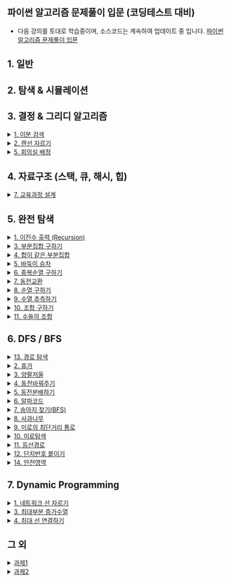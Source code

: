## 파이썬 알고리즘 문제풀이 입문 (코딩테스트 대비)
- 다음 강의를 토대로 학습중이며, 소스코드는 계속하여 업데이트 중 입니다. <a href="https://www.inflearn.com/course/%EC%95%8C%EA%B3%A0%EB%A6%AC%EC%A6%98-%EA%B0%95%EC%A2%8C/dashboard
">파이썬 알고리즘 문제풀이 입문 </a>
## 1. 일반 

## 2. 탐색 & 시뮬레이션 

## 3. 결정 & 그리디 알고리즘 
  <details>
  <summary><a href="https://github.com/jacim3/PythonAlgorithm/tree/master/3.%20%EC%9D%B4%EB%B6%84%20%ED%83%90%EC%83%89/1.%20%EC%9D%B4%EB%B6%84%EA%B2%80%EC%83%89"> 1. 이분 검색 </a> </summary>

<img width="503" alt="image" src="https://user-images.githubusercontent.com/60813834/163804425-99678f61-5e3f-4137-86d7-5a437c7e66d9.png">
  </details>
  
  <details>
  <summary><a href="https://github.com/jacim3/PythonAlgorithm/blob/master/3.%20%EC%9D%B4%EB%B6%84%20%ED%83%90%EC%83%89/2.%20%EB%9E%9C%EC%84%A0%EC%9E%90%EB%A5%B4%EA%B8%B0/AA.py"> 2. 랜선 자르기 </a> </summary>

<img width="518" alt="image" src="https://user-images.githubusercontent.com/60813834/163804465-793e5829-4b4c-4b8d-b4a1-8e4c79f747ab.png">
  </details>
  
  <details>
  <summary><a href="https://github.com/jacim3/PythonAlgorithm/blob/master/3.%20%EC%9D%B4%EB%B6%84%20%ED%83%90%EC%83%89/5.%20%ED%9A%8C%EC%9D%98%EC%8B%A4%20%EB%B0%B0%EC%A0%95/AA.py"> 5. 회의실 배정 </a> </summary>

<img width="519" alt="image" src="https://user-images.githubusercontent.com/60813834/163804514-b06a04ef-1806-49e2-a4b7-129e7b2da551.png">
  </details>


## 4. 자료구조 (스택, 큐, 해시, 힙) 
  <details>
  <summary><a href="https://github.com/jacim3/PythonAlgorithm/blob/master/4.%20%EC%8A%A4%ED%83%9D%2C%20%ED%81%90%2C%20%ED%95%B4%EC%8B%9C%2C%20%ED%9E%99/7.%20%EA%B5%90%EC%9C%A1%EA%B3%BC%EC%A0%95%20%EC%84%A4%EA%B3%84/AA.py"> 7. 교육과정 설계 </a> </summary>

<img width="509" alt="image" src="https://user-images.githubusercontent.com/60813834/163802432-a9a7271d-8041-45ee-9298-84d57229bfc3.png">
  </details>
  
## 5. 완전 탐색 

  <details>
  <summary><a href="https://github.com/jacim3/PythonAlgorithm/blob/master/5.%20%EC%99%84%EC%A0%84%20%ED%83%90%EC%83%89/1.%20%EC%9E%AC%EA%B7%80%ED%95%A8%EC%88%98%EB%9E%80(%EC%9D%B4%EC%A7%84%EC%88%98%EC%B6%9C%EB%A0%A5)/AA.py"> 1. 이진수 출력 (Recursion) </a> </summary>

<img width="520" alt="image" src="https://user-images.githubusercontent.com/60813834/163803755-00a8f9be-8c4f-4a60-a3d2-902a1b3b2b3a.png">
  </details>
  
  <details>
  <summary><a href="https://github.com/jacim3/PythonAlgorithm/blob/master/5.%20%EC%99%84%EC%A0%84%20%ED%83%90%EC%83%89/3.%20%EB%B6%80%EB%B6%84%EC%A7%91%ED%95%A9%20%EA%B5%AC%ED%95%98%EA%B8%B0/AA.py">3. 부분집합 구하기 </a> </summary>

![image](https://user-images.githubusercontent.com/60813834/163803782-a7f2a719-a2c1-4c7d-aaa1-ba68c240f57a.png)
  </details>
  
  <details>
  <summary><a href="https://github.com/jacim3/PythonAlgorithm/blob/master/5.%20%EC%99%84%EC%A0%84%20%ED%83%90%EC%83%89/4.%20%ED%95%A9%EC%9D%B4%20%EA%B0%99%EC%9D%80%20%EB%B6%80%EB%B6%84%EC%A7%91%ED%95%A9/AA.py"> 4. 합이 같은 부분집합 </a> </summary>

<img width="528" alt="image" src="https://user-images.githubusercontent.com/60813834/163803809-2016b7d6-7044-463d-9f6e-46b05ec99b36.png">
  </details>
  
  <details>
  <summary><a href="https://github.com/jacim3/PythonAlgorithm/blob/master/5.%20%EC%99%84%EC%A0%84%20%ED%83%90%EC%83%89/5.%20%EB%B0%94%EB%91%91%EC%9D%B4%20%EC%8A%B9%EC%B0%A8/AA.py"> 5. 바둑이 승차 </a> </summary>

<img width="502" alt="image" src="https://user-images.githubusercontent.com/60813834/163803832-cb91e117-a682-45c5-ac67-896f39a6476b.png">
  </details>
  
  <details>
  <summary><a href="https://github.com/jacim3/PythonAlgorithm/blob/master/5.%20%EC%99%84%EC%A0%84%20%ED%83%90%EC%83%89/6.%20%EC%A4%91%EB%B3%B5%EC%88%9C%EC%97%B4%20%EA%B5%AC%ED%95%98%EA%B8%B0/AA.py"> 6. 중복순열 구하기 </a> </summary>

<img width="512" alt="image" src="https://user-images.githubusercontent.com/60813834/163803851-f477e28c-601b-4c6b-a290-ecea62035986.png">
  </details>
  
  <details>
  <summary><a href="https://github.com/jacim3/PythonAlgorithm/blob/master/5.%20%EC%99%84%EC%A0%84%20%ED%83%90%EC%83%89/7.%20%EB%8F%99%EC%A0%84%EA%B5%90%ED%99%98/AA.py"> 7. 동전교환 </a> </summary>

<img width="521" alt="image" src="https://user-images.githubusercontent.com/60813834/163803875-0a587d76-3a95-45ad-afb6-357d5d55c147.png">
  </details>
  
  <details>
  <summary><a href="https://github.com/jacim3/PythonAlgorithm/blob/master/5.%20%EC%99%84%EC%A0%84%20%ED%83%90%EC%83%89/8.%20%EC%88%9C%EC%97%B4%20%EA%B5%AC%ED%95%98%EA%B8%B0/AA.py"> 8. 순열 구하기 </a> </summary>

<img width="509" alt="image" src="https://user-images.githubusercontent.com/60813834/163803897-2389d90b-3fb6-4d65-921f-bc4d89a37c81.png">
  </details>
  
  <details>
  <summary><a href="https://github.com/jacim3/PythonAlgorithm/blob/master/5.%20%EC%99%84%EC%A0%84%20%ED%83%90%EC%83%89/9.%20%EC%88%98%EC%97%B4%20%EC%B6%94%EC%B8%A1%ED%95%98%EA%B8%B0/AA.py"> 9. 수열 추측하기 </a> </summary>

<img width="524" alt="image" src="https://user-images.githubusercontent.com/60813834/163803913-3d1f0ab1-8211-44ad-8e99-61118c8b7a41.png">
  </details>
  
  <details>
  <summary><a href="https://github.com/jacim3/PythonAlgorithm/blob/master/5.%20%EC%99%84%EC%A0%84%20%ED%83%90%EC%83%89/10.%20%EC%A1%B0%ED%95%A9%20%EA%B5%AC%ED%95%98%EA%B8%B0/AA.py"> 10. 조합 구하기 </a> </summary>

<img width="513" alt="image" src="https://user-images.githubusercontent.com/60813834/163803926-a609cc04-171b-4494-b46b-60afda920780.png">
  </details>
  
  <details>
  <summary><a href="https://github.com/jacim3/PythonAlgorithm/blob/master/5.%20%EC%99%84%EC%A0%84%20%ED%83%90%EC%83%89/11.%20%EC%88%98%EB%93%A4%EC%9D%98%20%EC%A1%B0%ED%95%A9/AA.py"> 11. 수들의 조합 </a> </summary>

<img width="515" alt="image" src="https://user-images.githubusercontent.com/60813834/163803943-db6c7763-20fe-42be-8c7c-02692788c1bf.png">
  </details>

## 6. DFS / BFS 

  <details>
  <summary><a href="https://github.com/jacim3/PythonAlgorithm/blob/master/5.%20%EC%99%84%EC%A0%84%20%ED%83%90%EC%83%89/15.%20%EA%B2%BD%EB%A1%9C%ED%83%90%EC%83%89/AA.py"> 13. 경로 탐색 </a> </summary>

<img width="509" alt="image" src="https://user-images.githubusercontent.com/60813834/163804004-85247626-cae9-4c62-99b1-1b1903773f19.png">
  </details>
  
  
  
  <details>
  <summary><a href="https://github.com/jacim3/PythonAlgorithm/blob/master/6.%20DFS%26BFS/2.%20%ED%9C%B4%EA%B0%80/AA.py">2. 휴가 </a> </summary>

<img width="386" alt="image" src="https://user-images.githubusercontent.com/60813834/163800487-b7fcf71d-0028-4160-9c69-c3b357914ab9.png">
  </details>
  
  
  <details>
  <summary><a href="https://github.com/jacim3/PythonAlgorithm/blob/master/6.%20DFS%26BFS/3.%20%EC%96%91%ED%8C%94%EC%A0%80%EC%9A%B8/AA.py">3. 양팔저울 </a> </summary>

<img width="407" alt="image" src="https://user-images.githubusercontent.com/60813834/163801697-f4192b6f-000a-47cf-b1c8-b029f3042be7.png">
  </details>
  
  
  <details>
  <summary><a href="https://github.com/jacim3/PythonAlgorithm/blob/master/6.%20DFS%26BFS/4.%20%EB%8F%99%EC%A0%84%EB%B0%94%EA%BF%94%EC%A3%BC%EA%B8%B0/AA.py">4. 동전바꿔주기 </a> </summary>

<img width="401" alt="image" src="https://user-images.githubusercontent.com/60813834/163801747-0e718559-972e-40ad-87ab-4d1ace55758d.png">
  </details>
  
  
  <details>
  <summary><a href="https://github.com/jacim3/PythonAlgorithm/blob/master/6.%20DFS%26BFS/5.%20%EB%8F%99%EC%A0%84%EB%B6%84%EB%B0%B0%ED%95%98%EA%B8%B0/AA.py">5. 동전분배하기 </a> </summary>

<img width="397" alt="image" src="https://user-images.githubusercontent.com/60813834/163801780-51720b26-9d95-4dba-a642-a6707c17784e.png">
  </details>
  
  
  <details>
  <summary><a href="https://github.com/jacim3/PythonAlgorithm/blob/master/6.%20DFS%26BFS/6.%20%EC%95%8C%ED%8C%8C%EC%BD%94%EB%93%9C/AA.py">6. 알파코드 </a> </summary>

<img width="389" alt="image" src="https://user-images.githubusercontent.com/60813834/163801805-48830648-2e45-4a59-858d-39b72aeb5d63.png">
  </details>
  
  
  <details>
  <summary><a href="https://github.com/jacim3/PythonAlgorithm/blob/master/6.%20DFS%26BFS/7.%20%EC%86%A1%EC%95%84%EC%A7%80%20%EC%B0%BE%EA%B8%B0/SAA.py">7. 송아지 찾기(BFS) </a> </summary>

<img width="400" alt="image" src="https://user-images.githubusercontent.com/60813834/163801837-5ddfe5b6-fe46-4fb8-9bd9-d5cee617c333.png">
  </details>
  
  
  <details>
  <summary><a href="https://github.com/jacim3/PythonAlgorithm/blob/master/6.%20DFS%26BFS/8.%20%EC%82%AC%EA%B3%BC%EB%82%98%EB%AC%B4/AA.py">8. 사과나무 </a> </summary>

<img width="385" alt="image" src="https://user-images.githubusercontent.com/60813834/163801869-922969bf-8593-4e16-b060-1f9805cb7d50.png">
  </details>
  
  
  <details>
  <summary><a href="https://github.com/jacim3/PythonAlgorithm/blob/master/6.%20DFS%26BFS/9.%20%EB%AF%B8%EB%A1%9C%EC%9D%98%20%EC%B5%9C%EB%8B%A8%EA%B1%B0%EB%A6%AC%20%ED%86%B5%EB%A1%9C/AA.py">9. 미로의 최단거리 통로 </a> </summary>

<img width="383" alt="image" src="https://user-images.githubusercontent.com/60813834/163801892-172564d8-9774-4326-a81d-f03b5382f44e.png">
  </details>
  
  
  <details>
  <summary><a href="https://github.com/jacim3/PythonAlgorithm/blob/master/6.%20DFS%26BFS/10.%20%EB%AF%B8%EB%A1%9C%ED%83%90%EC%83%89/AA.py">10. 미로탐색 </a> </summary>

<img width="380" alt="image" src="https://user-images.githubusercontent.com/60813834/163801913-7a9f2ed9-fe29-4732-84a0-7614e8a1db75.png">
  </details>
  
  <details>
  <summary><a href="https://github.com/jacim3/PythonAlgorithm/blob/master/6.%20DFS%26BFS/11.%20%EB%93%B1%EC%82%B0%EA%B2%BD%EB%A1%9C/AA.py">11. 등산경로 </a> </summary>

<img width="390" alt="image" src="https://user-images.githubusercontent.com/60813834/163801930-83d035de-4f73-4892-8981-f6f5c05bc6b2.png">
  </details>
  
  <details>
  <summary><a href="https://github.com/jacim3/PythonAlgorithm/blob/master/6.%20DFS%26BFS/12.%20%EB%8B%A8%EC%A7%80%EB%B2%88%ED%98%B8%EB%B6%99%EC%9D%B4%EA%B8%B0/AA.py">12. 단지번호 붙이기 </a> </summary>

<img width="398" alt="image" src="https://user-images.githubusercontent.com/60813834/163801958-11f4af2b-3b37-4d5d-adc3-06367e53dfa1.png">
  </details>
  
  
  <details>
  <summary><a href="https://github.com/jacim3/PythonAlgorithm/blob/master/6.%20DFS%26BFS/14.%20%EC%95%88%EC%A0%84%EC%98%81%EC%97%AD/AA.py">14. 안전영역 </a> </summary>

<img width="377" alt="image" src="https://user-images.githubusercontent.com/60813834/163801983-9c6241db-f063-4420-b457-2b3cbd735a56.png">
  <img width="382" alt="image" src="https://user-images.githubusercontent.com/60813834/163802003-cdedafa7-febb-42c5-9afd-ffd073ea4e49.png">

  </details>
  
## 7. Dynamic Programming 

  <details>
  <summary><a href="https://github.com/jacim3/PythonAlgorithm/blob/master/7.%20DynamicProgramming/1%2C%202.%20%EB%84%A4%ED%8A%B8%EC%9B%8C%ED%81%AC%20%EC%84%A0%20%EC%9E%90%EB%A5%B4%EA%B8%B0/AA.py">1. 네트워크 선 자르기</a></summary>
  
<img width="520" alt="image" src="https://user-images.githubusercontent.com/60813834/163802883-568873d6-29b0-4039-b973-9e10d8d009c1.png">
  </details>
  
  <details>
  <summary><a href="https://github.com/jacim3/PythonAlgorithm/blob/master/7.%20DynamicProgramming/4.%20%EC%B5%9C%EB%8C%80%EB%B6%80%EB%B6%84%EC%A6%9D%EA%B0%80%EC%88%98%EC%97%B4/AA.py">3. 최대부분 증가수열</a></summary>
  
<img width="534" alt="image" src="https://user-images.githubusercontent.com/60813834/163802924-b2a036f1-aa11-48de-aebb-b3cc2f08b2da.png">
  </details>
  
  <details>
  <summary><a href="https://github.com/jacim3/PythonAlgorithm/tree/master/7.%20DynamicProgramming/5.%20%EC%B5%9C%EB%8C%80%20%EC%84%A0%20%EC%97%B0%EA%B2%B0%ED%95%98%EA%B8%B0">4. 최대 선 연결하기</a></summary>
  
<img width="398" alt="image" src="https://user-images.githubusercontent.com/60813834/163802957-43645f0a-0b3a-4917-a887-0d5a9c0c0940.png">
  </details>
  
## 그 외

  <details>
  <summary><a href="https://github.com/jacim3/PythonAlgorithm/blob/master/8.%20etc/Assignment1.py ">과제1</a> </summary>
  
  <img width="467" alt="image" src="https://user-images.githubusercontent.com/60813834/163799878-9ee7cbd0-2285-4350-854f-82522761d7fd.png">
  </details>
  
  <details>
  <summary><a href="https://github.com/jacim3/PythonAlgorithm/blob/master/8.%20etc/Assignment2.py ">과제2</a></summary>
  
  <img width="428" alt="image" src="https://user-images.githubusercontent.com/60813834/163800187-9f318e3b-9fcf-476d-be53-7681446ac060.png">
  <img width="427" alt="image" src="https://user-images.githubusercontent.com/60813834/163800223-222fad91-f379-43e2-b1fc-e4ba573b8aa1.png">
  </details>



